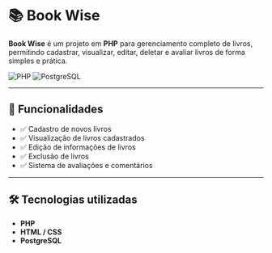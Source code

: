 # 📚 Book Wise

**Book Wise** é um projeto em **PHP** para gerenciamento completo de livros, permitindo cadastrar, visualizar, editar, deletar e avaliar livros de forma simples e prática.

![PHP](https://img.shields.io/badge/PHP-8.3-blue?logo=php&logoColor=white)
![PostgreSQL](https://img.shields.io/badge/Postgres-blue?logo=postgres&logoColor=white)

---

## 🚀 Funcionalidades

- ✅ Cadastro de novos livros
- ✅ Visualização de livros cadastrados
- ✅ Edição de informações de livros
- ✅ Exclusão de livros
- ✅ Sistema de avaliações e comentários

---

## 🛠 Tecnologias utilizadas

- **PHP**
- **HTML / CSS**
- **PostgreSQL**